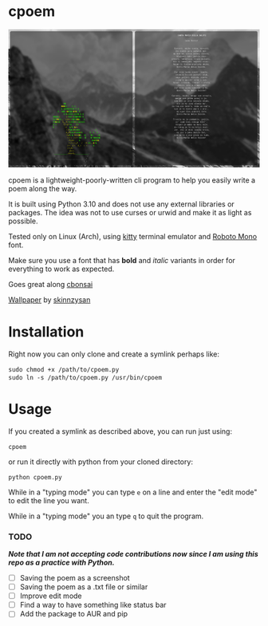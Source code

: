 
# cpoem

![Example](/assets/poem.png)

cpoem is a lightweight-poorly-written cli program to help you easily write a poem along the way.

It is built using Python 3.10 and does not use any external libraries or packages. The idea was not to use curses or urwid and make it as light as possible.

Tested only on Linux (Arch), using [kitty](https://github.com/kovidgoyal/kitty) terminal emulator and [Roboto Mono](https://fonts.google.com/specimen/Roboto+Mono) font.

Make sure you use a font that has **bold** and *italic* variants in order for everything to work as expected.


Goes great along [cbonsai](https://gitlab.com/jallbrit/cbonsai)

[Wallpaper](https://github.com/skinnzysan/Archdots2/blob/main/Pictures/wallpaper.jpg) by [skinnzysan](https://github.com/skinnzysan)
# Installation

Right now you can only clone and create a symlink perhaps like:
```
sudo chmod +x /path/to/cpoem.py
sudo ln -s /path/to/cpoem.py /usr/bin/cpoem
````
# Usage
If you created a symlink as described above, you can run just using:
```
cpoem
````
or run it directly with python from your cloned directory:
```
python cpoem.py
````
While in a "typing mode" you can type `e` on a line and enter the "edit mode" to edit the line you want.

While in a "typing mode" you an type `q` to quit the program.

### TODO
***Note that I am not accepting code contributions now since I am using this repo as a practice with Python.***

- [ ]  Saving the poem as a screenshot
- [ ]  Saving the poem as a .txt file or similar
- [ ]  Improve edit mode
- [ ]  Find a way to have something like status bar
- [ ]  Add the package to AUR and pip
